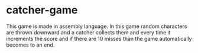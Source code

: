 # catcher-game
This game is made in assembly language. In this game random characters are thrown downward and a catcher collects them and every time it increments the score and if there are 10 misses than the game automatically becomes to an end.
